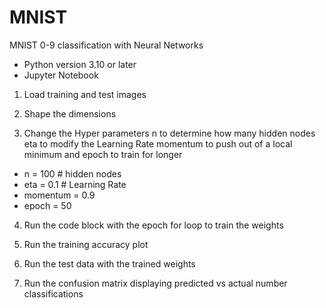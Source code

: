 # MNIST
MNIST 0-9 classification with Neural Networks

* Python version 3.10 or later
* Jupyter Notebook

1. Load training and test images

2. Shape the dimensions

3. Change the Hyper parameters
n to determine how many hidden nodes
eta to modify the Learning Rate
momentum to push out of a local minimum
and epoch to train for longer

* n =  100 # hidden nodes
* eta = 0.1 # Learning Rate
* momentum = 0.9
* epoch = 50

4. Run the code block with the epoch for loop to train the weights

5. Run the training accuracy plot

6. Run the test data with the trained weights

7. Run the confusion matrix displaying predicted vs actual number classifications

